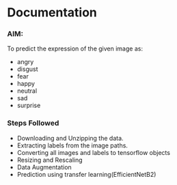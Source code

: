# Documentation

### AIM:
To predict the expression of the given image as:
 - angry
 - disgust
 - fear
 - happy
 - neutral
 - sad
 - surprise

### Steps Followed
 - Downloading and Unzipping the data.
 - Extracting labels from the image paths.
 - Converting all images and labels to tensorflow objects
 - Resizing and Rescaling
 - Data Augmentation
 - Prediction using transfer learning(EfficientNetB2)

